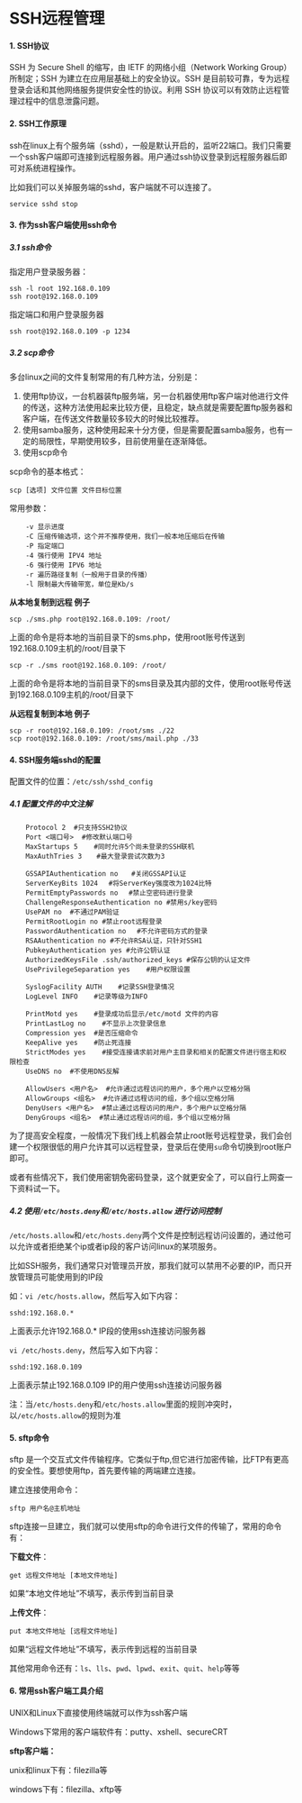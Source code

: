 # SSH远程管理

#### 1. SSH协议

SSH 为 Secure Shell 的缩写，由 IETF 的网络小组（Network Working Group）所制定；SSH 为建立在应用层基础上的安全协议。SSH 是目前较可靠，专为远程登录会话和其他网络服务提供安全性的协议。利用 SSH 协议可以有效防止远程管理过程中的信息泄露问题。

#### 2. SSH工作原理

ssh在linux上有个服务端（sshd），一般是默认开启的，监听22端口。我们只需要一个ssh客户端即可连接到远程服务器。用户通过ssh协议登录到远程服务器后即可对系统进程操作。

比如我们可以关掉服务端的sshd，客户端就不可以连接了。
```
service sshd stop
```

#### 3. 作为ssh客户端使用ssh命令

##### 3.1 ssh命令

指定用户登录服务器：
```
ssh -l root 192.168.0.109
ssh root@192.168.0.109
```
指定端口和用户登录服务器
```
ssh root@192.168.0.109 -p 1234
```

##### 3.2 scp命令

多台linux之间的文件复制常用的有几种方法，分别是：

1. 使用ftp协议，一台机器装ftp服务端，另一台机器使用ftp客户端对他进行文件的传送，这种方法使用起来比较方便，且稳定，缺点就是需要配置ftp服务器和客户端，在传送文件数量较多较大的时候比较推荐。
2. 使用samba服务，这种使用起来十分方便，但是需要配置samba服务，也有一定的局限性，早期使用较多，目前使用量在逐渐降低。
3. 使用scp命令

scp命令的基本格式：

```
scp [选项] 文件位置 文件目标位置
```

常用参数：
```
    -v 显示进度
    -C 压缩传输选项，这个并不推荐使用，我们一般本地压缩后在传输
    -P 指定端口
    -4 强行使用 IPV4 地址
    -6 强行使用 IPV6 地址
    -r 遍历路径复制（一般用于目录的传播）
    -l 限制最大传输带宽，单位是Kb/s
```

**从本地复制到远程 例子**

```
scp ./sms.php root@192.168.0.109: /root/
```

上面的命令是将本地的当前目录下的sms.php，使用root账号传送到192.168.0.109主机的/root/目录下

```
scp -r ./sms root@192.168.0.109: /root/
```

上面的命令是将本地的当前目录下的sms目录及其内部的文件，使用root账号传送到192.168.0.109主机的/root/目录下

**从远程复制到本地 例子**

```
scp -r root@192.168.0.109: /root/sms ./22
scp root@192.168.0.109: /root/sms/mail.php ./33
```

#### 4. SSH服务端sshd的配置

配置文件的位置：`/etc/ssh/sshd_config`

##### 4.1 配置文件的中文注解
```
    Protocol 2  #只支持SSH2协议
    Port <端口号>  #修改默认端口号
    MaxStartups 5    #同时允许5个尚未登录的SSH联机
    MaxAuthTries 3 　 #最大登录尝试次数为3
    
    GSSAPIAuthentication no　　#关闭GSSAPI认证
    ServerKeyBits 1024　 #将ServerKey强度改为1024比特
    PermitEmptyPasswords no　 #禁止空密码进行登录
    ChallengeResponseAuthentication no #禁用s/key密码
    UsePAM no  #不通过PAM验证
    PermitRootLogin no #禁止root远程登录
    PasswordAuthentication no　 #不允许密码方式的登录
    RSAAuthentication no #不允许RSA认证，只针对SSH1
    PubkeyAuthentication yes #允许公钥认证
    AuthorizedKeysFile .ssh/authorized_keys #保存公钥的认证文件
    UsePrivilegeSeparation yes    #用户权限设置
    
    SyslogFacility AUTH    #记录SSH登录情况
    LogLevel INFO    #记录等级为INFO
    
    PrintMotd yes    #登录成功后显示/etc/motd 文件的内容
    PrintLastLog no    #不显示上次登录信息
    Compression yes  #是否压缩命令
    KeepAlive yes    #防止死连接
    StrictModes yes    #接受连接请求前对用户主目录和相关的配置文件进行宿主和权限检查
    UseDNS no  #不使用DNS反解
    
    AllowUsers <用户名>  #允许通过远程访问的用户，多个用户以空格分隔
    AllowGroups <组名>  #允许通过远程访问的组，多个组以空格分隔
    DenyUsers <用户名>  #禁止通过远程访问的用户，多个用户以空格分隔
    DenyGroups <组名>  #禁止通过远程访问的组，多个组以空格分隔
```

为了提高安全程度，一般情况下我们线上机器会禁止root账号远程登录，我们会创建一个权限很低的用户允许其可以远程登录，登录后在使用`su`命令切换到root账户即可。

或者有些情况下，我们使用密钥免密码登录，这个就更安全了，可以自行上网查一下资料试一下。


##### 4.2 使用`/etc/hosts.deny`和`/etc/hosts.allow` 进行访问控制

`/etc/hosts.allow`和`/etc/hosts.deny`两个文件是控制远程访问设置的，通过他可以允许或者拒绝某个ip或者ip段的客户访问linux的某项服务。

比如SSH服务，我们通常只对管理员开放，那我们就可以禁用不必要的IP，而只开放管理员可能使用到的IP段

如：`vi /etc/hosts.allow`，然后写入如下内容：

```
sshd:192.168.0.*
```

上面表示允许192.168.0.*  IP段的使用ssh连接访问服务器

`vi /etc/hosts.deny`，然后写入如下内容：

```
sshd:192.168.0.109
```

上面表示禁止192.168.0.109 IP的用户使用ssh连接访问服务器

注：当`/etc/hosts.deny`和`/etc/hosts.allow`里面的规则冲突时，以`/etc/hosts.allow`的规则为准

#### 5. sftp命令

sftp 是一个交互式文件传输程序。它类似于ftp,但它进行加密传输，比FTP有更高的安全性。要想使用ftp，首先要传输的两端建立连接。

建立连接使用命令：

```
sftp 用户名@主机地址
```

sftp连接一旦建立，我们就可以使用sftp的命令进行文件的传输了，常用的命令有：

**下载文件**：
```
get 远程文件地址 [本地文件地址]
```

如果“本地文件地址”不填写，表示传到当前目录

**上传文件**：
```
put 本地文件地址 [远程文件地址]
```

如果“远程文件地址”不填写，表示传到远程的当前目录

其他常用命令还有：`ls`、`lls`、`pwd`、`lpwd`、`exit`、`quit`、`help`等等


#### 6. 常用ssh客户端工具介绍

UNIX和Linux下直接使用终端就可以作为ssh客户端

Windows下常用的客户端软件有：putty、xshell、secureCRT

**sftp客户端：**

unix和linux下有：filezilla等

windows下有：filezilla、xftp等